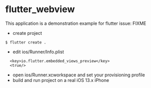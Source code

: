 # flutter_webview

This application is a demonstration example for flutter issue:
FIXME

- create project
```
$ flutter create .
```
- edit ios/Runner/Info.plist
```
  <key>io.flutter.embedded_views_preview</key>
  <true/>
```
- open ios/Runner.xcworkspace and set your provisioning profile
- build and run project on a real iOS 13.x iPhone